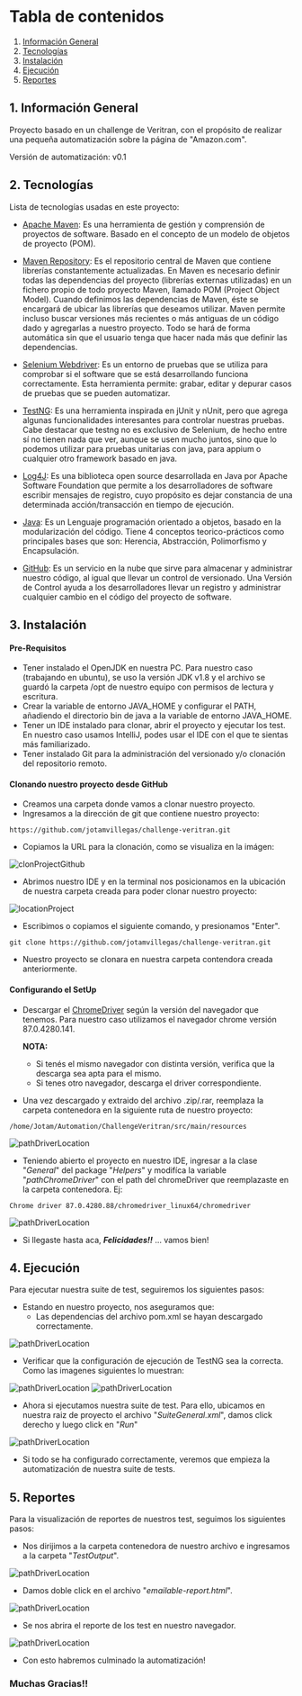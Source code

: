 # Tabla de contenidos
1. [Información General](#Información-general)
2. [Tecnologías](#tecnologias)
3. [Instalación](#instalación)
4. [Ejecución](#ejecución)
5. [Reportes](#reportes)

## 1. Información General
Proyecto basado en un challenge de Veritran, con el propósito de realizar una pequeña automatización sobre la página 
de "Amazon.com".

Versión de automatización: v0.1 

## 2. Tecnologías
Lista de tecnologías usadas en este proyecto:
* [Apache Maven](https://maven.apache.org/): Es una herramienta de gestión y comprensión de proyectos de software. 
  Basado en el concepto de un modelo de objetos de proyecto (POM).

* [Maven Repository](https://mvnrepository.com/): Es el repositorio central de Maven que contiene librerías
  constantemente actualizadas. En Maven es necesario definir todas las dependencias del proyecto 
  (librerías externas utilizadas) en un fichero propio de todo proyecto Maven, llamado POM (Project Object Model). 
  Cuando definimos las dependencias de Maven, éste se encargará de ubicar las librerías que deseamos utilizar. 
  Maven permite incluso buscar versiones más recientes o más antiguas de un código dado y agregarlas a nuestro 
  proyecto. Todo se hará de forma automática sin que el usuario tenga que hacer nada más que definir las dependencias.

* [Selenium Webdriver](https://www.selenium.dev/): Es un entorno de pruebas que se utiliza para comprobar si 
  el software que se está desarrollando funciona correctamente. Esta herramienta permite: grabar, editar y depurar casos 
  de pruebas que se pueden automatizar.

* [TestNG](https://testng.org/doc/): Es una herramienta inspirada en jUnit y nUnit, pero que agrega algunas 
  funcionalidades interesantes para controlar nuestras pruebas. Cabe destacar que testng no es exclusivo de Selenium, 
  de hecho entre sí no tienen nada que ver, aunque se usen mucho juntos, sino que lo podemos utilizar para pruebas 
  unitarias con java, para appium o cualquier otro framework basado en java.

* [Log4J](https://logging.apache.org/log4j/2.x/): Es una biblioteca open source desarrollada en Java por Apache 
  Software Foundation que permite a los desarrolladores de software escribir mensajes de registro, cuyo propósito es 
  dejar constancia de una determinada acción/transacción en tiempo de ejecución.

* [Java](https://www.java.com/es/): Es un Lenguaje programación orientado a objetos, basado en la modularización del 
  código. Tiene 4 conceptos teorico-prácticos como principales bases que son: Herencia, Abstracción, Polimorfismo y 
  Encapsulación.

* [GitHub](https://github.com/): Es un servicio en la nube que sirve para almacenar y administrar nuestro código, 
  al igual que llevar un control de versionado. Una Versión de Control ayuda a los desarrolladores llevar un registro 
  y administrar cualquier cambio en el código del proyecto de software.

## 3. Instalación

#### Pre-Requisitos
* Tener instalado el OpenJDK en nuestra PC. Para nuestro caso (trabajando en ubuntu), se uso la versión JDK v1.8 y 
el archivo se guardó la carpeta /opt de nuestro equipo con permisos de lectura y escritura.
* Crear la variable de entorno JAVA_HOME y configurar el PATH, añadiendo el directorio bin de java a la variable de
entorno JAVA_HOME.
* Tener un IDE instalado para clonar, abrir el proyecto y ejecutar los test. En nuestro caso usamos IntelliJ, podes 
  usar el IDE con el que te sientas más familiarizado.
* Tener instalado Git para la administración del versionado y/o clonación del repositorio remoto.

#### Clonando nuestro proyecto desde GitHub
* Creamos una carpeta donde vamos a clonar nuestro proyecto.
* Ingresamos a la dirección de git que contiene nuestro proyecto: 
``` 
https://github.com/jotamvillegas/challenge-veritran.git 
```
* Copiamos la URL para la clonación, como se visualiza en la imágen:

![clonProjectGithub](https://github.com/jotamvillegas/challenge-veritran/blob/master/src/main/resources/readmeImages/cloneProject.png)
  
* Abrimos nuestro IDE y en la terminal nos posicionamos en la ubicación de nuestra carpeta creada para poder clonar 
  nuestro proyecto: 
  
![locationProject](https://github.com/jotamvillegas/challenge-veritran/blob/master/src/main/resources/readmeImages/locationProject.png)
  
* Escribimos o copiamos el siguiente comando, y presionamos "Enter".
``` 
git clone https://github.com/jotamvillegas/challenge-veritran.git
```
* Nuestro proyecto se clonara en nuestra carpeta contendora creada anteriormente.

#### Configurando el SetUp
* Descargar el [ChromeDriver](https://chromedriver.chromium.org/) según la versión del navegador que tenemos. Para 
  nuestro caso utilizamos el navegador chrome versión 87.0.4280.141. 
  
  **NOTA:** 
  * Si tenés el mismo navegador con distinta versión, verifica que la descarga sea apta para el mismo. 
  * Si tenes otro navegador, descarga el driver correspondiente.
  
* Una vez descargado y extraido del archivo .zip/.rar, reemplaza la carpeta contenedora en la siguiente ruta de nuestro
  proyecto:
  
```
/home/Jotam/Automation/ChallengeVeritran/src/main/resources
```

![pathDriverLocation](https://github.com/jotamvillegas/challenge-veritran/blob/master/src/main/resources/readmeImages/pathDriver.png)

* Teniendo abierto el proyecto en nuestro IDE, ingresar a la clase "_General_" del package "_Helpers_" y modifíca la 
  variable "_pathChromeDriver_" con el path del chromeDriver que reemplazaste en la carpeta contenedora. Ej:
```
Chrome driver 87.0.4280.88/chromedriver_linux64/chromedriver
```

![pathDriverLocation](https://github.com/jotamvillegas/challenge-veritran/blob/master/src/main/resources/readmeImages/pathDriverClassGeneral.png)

* Si llegaste hasta aca, **_Felicidades!!_** ... vamos bien!

## 4. Ejecución
Para ejecutar nuestra suite de test, seguiremos los siguientes pasos:
* Estando en nuestro proyecto, nos aseguramos que:
  * Las dependencias del archivo pom.xml se hayan descargado correctamente.

![pathDriverLocation](https://github.com/jotamvillegas/challenge-veritran/blob/master/src/main/resources/readmeImages/dependencies.png)
  
  * Verificar que la configuración de ejecución de TestNG sea la correcta. Como las imagenes siguientes lo muestran:

![pathDriverLocation](https://github.com/jotamvillegas/challenge-veritran/blob/master/src/main/resources/readmeImages/runConfig01.png)
![pathDriverLocation](https://github.com/jotamvillegas/challenge-veritran/blob/master/src/main/resources/readmeImages/runConfig02.png)

* Ahora si ejecutamos nuestra  suite de test. Para ello, ubicamos en nuestra raiz de proyecto el archivo "_SuiteGeneral.xml_", 
damos click derecho y luego click en "_Run_"

![pathDriverLocation](https://github.com/jotamvillegas/challenge-veritran/blob/master/src/main/resources/readmeImages/runSuite.png)
  
* Si todo se ha configurado correctamente, veremos que empieza la automatización de nuestra suite de tests.

## 5. Reportes
Para la visualización de reportes de nuestros test, seguimos los siguientes pasos:
* Nos dirijimos a la carpeta contenedora de nuestro archivo e ingresamos a la carpeta "_TestOutput_".

![pathDriverLocation](https://github.com/jotamvillegas/challenge-veritran/blob/master/src/main/resources/readmeImages/report01.png)

* Damos doble click en el archivo "_emailable-report.html_".

![pathDriverLocation](https://github.com/jotamvillegas/challenge-veritran/blob/master/src/main/resources/readmeImages/report02.png)

* Se nos abrira el reporte de los test en nuestro navegador.

![pathDriverLocation](https://github.com/jotamvillegas/challenge-veritran/blob/master/src/main/resources/readmeImages/results.png)

* Con esto habremos culminado la automatización!

### Muchas Gracias!!